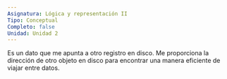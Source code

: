 ```yaml
---
Asignatura: Lógica y representación II
Tipo: Conceptual
Completo: false
Unidad: Unidad 2
---
```


Es un dato que me apunta a otro registro en disco. Me proporciona la dirección de otro objeto en disco para encontrar una manera eficiente de viajar entre datos. 